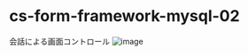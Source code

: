 # cs-form-framework-mysql-02
会話による画面コントロール
![image](https://user-images.githubusercontent.com/1501327/129142556-753dbc56-53b3-4a96-b5f1-1d24ed255647.png)

